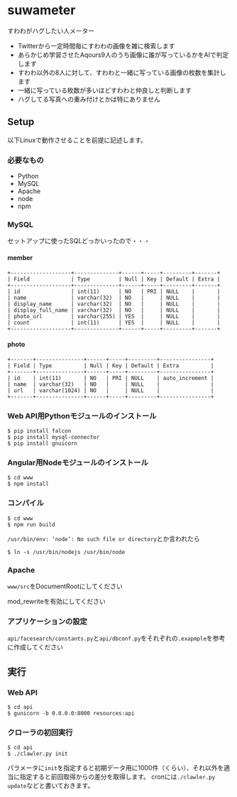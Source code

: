 # suwameter
すわわがハグしたい人メーター

 - Twitterから一定時間毎にすわわの画像を雑に検索します
 - あらかじめ学習させたAqours9人のうち画像に誰が写っているかをAIで判定します
 - すわわ以外の8人に対して、すわわと一緒に写っている画像の枚数を集計します
 - 一緒に写っている枚数が多いほどすわわと仲良しと判断します
 - ハグしてる写真への重み付けとかは特にありません
 
## Setup

以下Linuxで動作させることを前提に記述します。

### 必要なもの

 - Python
 - MySQL
 - Apache
 - node
 - npm

### MySQL
 
セットアップに使ったSQLどっかいったので・・・
 
#### member
 
```
+-------------------+--------------+------+-----+---------+-------+
| Field             | Type         | Null | Key | Default | Extra |
+-------------------+--------------+------+-----+---------+-------+
| id                | int(11)      | NO   | PRI | NULL    |       |
| name              | varchar(32)  | NO   |     | NULL    |       |
| display_name      | varchar(32)  | NO   |     | NULL    |       |
| display_full_name | varchar(32)  | NO   |     | NULL    |       |
| photo_url         | varchar(255) | YES  |     | NULL    |       |
| count             | int(11)      | YES  |     | NULL    |       |
+-------------------+--------------+------+-----+---------+-------+
```

#### photo

```
+-------+---------------+------+-----+---------+----------------+
| Field | Type          | Null | Key | Default | Extra          |
+-------+---------------+------+-----+---------+----------------+
| id    | int(11)       | NO   | PRI | NULL    | auto_increment |
| name  | varchar(32)   | NO   |     | NULL    |                |
| url   | varchar(1024) | NO   |     | NULL    |                |
+-------+---------------+------+-----+---------+----------------+
 ```
 
### Web API用Pythonモジュールのインストール
 
```
$ pip install falcon
$ pip install mysql-connector
$ pip install gnuicorn
```

### Angular用Nodeモジュールのインストール

```
$ cd www
$ npm install
```

### コンパイル

```
$ cd www
$ npm run build
```

`/usr/bin/env: ‘node’: No such file or directory`とか言われたら

```
$ ln -s /usr/bin/nodejs /usr/bin/node
```
 
### Apache

`www/src`をDocumentRootにしてください

mod_rewriteを有効にしてください

### アプリケーションの設定

`api/facesearch/constants.py`と`api/dbconf.py`をそれぞれの`.exapmple`を参考に作成してください
## 実行

### Web API

```
$ cd api
$ gunicorn -b 0.0.0.0:8000 resources:api
```

### クローラの初回実行

```
$ cd api
$ ./clawler.py init
```

パラメータに`init`を指定すると初期データ用に1000件（くらい）、それ以外を適当に指定すると前回取得からの差分を取得します。
cronには`./clawler.py update`などと書いておきます。
